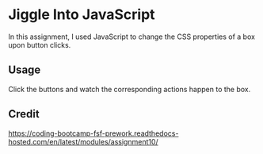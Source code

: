 # Jiggle Into JavaScript

In this assignment, I used JavaScript to change the CSS properties of a box upon button clicks.

## Usage

Click the buttons and watch the corresponding actions happen to the box.

## Credit 

https://coding-bootcamp-fsf-prework.readthedocs-hosted.com/en/latest/modules/assignment10/